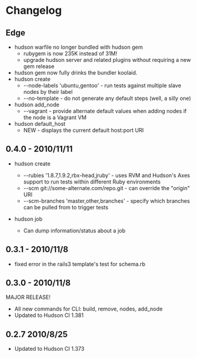 # Changelog

## Edge

* hudson warfile no longer bundled with hudson gem
  * rubygem is now 235K instead of 31M!
  * upgrade hudson server and related plugins without requiring a new gem release
* hudson gem now fully drinks the bundler koolaid.
* hudson create
  * --node-labels 'ubuntu,gentoo' - run tests against multiple slave nodes by their label
  * --no-template - do not generate any default steps (well, a silly one)
* hudson add_node
  * --vagrant - provide alternate default values when adding nodes if the node is a Vagrant VM
* hudson default_host
  * NEW - displays the current default host:port URI

## 0.4.0 - 2010/11/11

* hudson create
  * --rubies '1.8.7,1.9.2,rbx-head,jruby' - uses RVM and Hudson's Axes support to run tests within different Ruby environments
  * --scm git://some-alternate.com/repo.git - can override the "origin" URI
  * --scm-branches 'master,other,branches' - specify which branches can be pulled from to trigger tests

* hudson job
  * Can dump information/status about a job

## 0.3.1 - 2010/11/8

* fixed error in the rails3 template's test for schema.rb

## 0.3.0 - 2010/11/8

MAJOR RELEASE!

* All new commands for CLI: build, remove, nodes, add_node
* Updated to Hudson CI 1.381

## 0.2.7 2010/8/25

* Updated to Hudson CI 1.373

